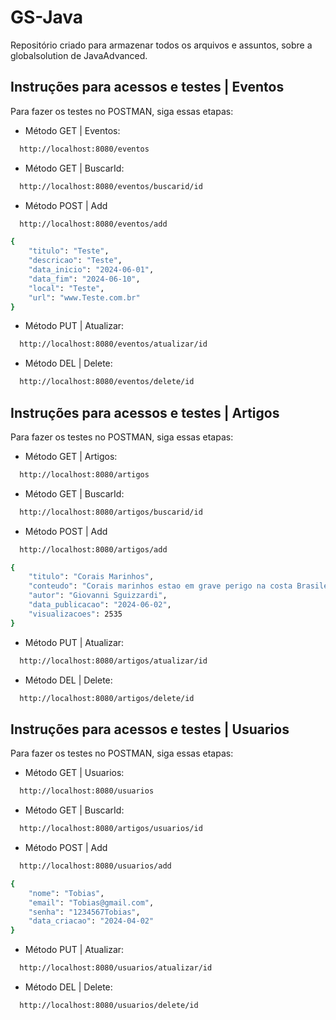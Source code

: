 # GS-Java
Repositório criado para armazenar todos os arquivos e assuntos, sobre a globalsolution de JavaAdvanced.

## Instruções para acessos e testes | Eventos
Para fazer os testes no POSTMAN, siga essas etapas:

- Método GET | Eventos:
```bash
  http://localhost:8080/eventos
```

- Método GET | BuscarId:
```bash
  http://localhost:8080/eventos/buscarid/id
```
 
- Método POST | Add
```bash
  http://localhost:8080/eventos/add

{
    "titulo": "Teste",
    "descricao": "Teste",
    "data_inicio": "2024-06-01",
    "data_fim": "2024-06-10",
    "local": "Teste",
    "url": "www.Teste.com.br"
}
```

- Método PUT | Atualizar:
```bash
  http://localhost:8080/eventos/atualizar/id
```

- Método DEL | Delete:
```bash
  http://localhost:8080/eventos/delete/id
```
## Instruções para acessos e testes | Artigos
Para fazer os testes no POSTMAN, siga essas etapas:

- Método GET | Artigos:
```bash
  http://localhost:8080/artigos
```

- Método GET | BuscarId:
```bash
  http://localhost:8080/artigos/buscarid/id
```
 
- Método POST | Add
```bash
  http://localhost:8080/artigos/add

{
    "titulo": "Corais Marinhos",
    "conteudo": "Corais marinhos estao em grave perigo na costa Brasileira",
    "autor": "Giovanni Sguizzardi",
    "data_publicacao": "2024-06-02",
    "visualizacoes": 2535
}
```

- Método PUT | Atualizar:
```bash
  http://localhost:8080/artigos/atualizar/id
```

- Método DEL | Delete:
```bash
  http://localhost:8080/artigos/delete/id
```
## Instruções para acessos e testes | Usuarios
Para fazer os testes no POSTMAN, siga essas etapas:

- Método GET | Usuarios:
```bash
  http://localhost:8080/usuarios
```

- Método GET | BuscarId:
```bash
  http://localhost:8080/artigos/usuarios/id
```
 
- Método POST | Add
```bash
  http://localhost:8080/usuarios/add

{
    "nome": "Tobias",
    "email": "Tobias@gmail.com",
    "senha": "1234567Tobias",
    "data_criacao": "2024-04-02"
}
```

- Método PUT | Atualizar:
```bash
  http://localhost:8080/usuarios/atualizar/id
```

- Método DEL | Delete:
```bash
  http://localhost:8080/usuarios/delete/id
```
